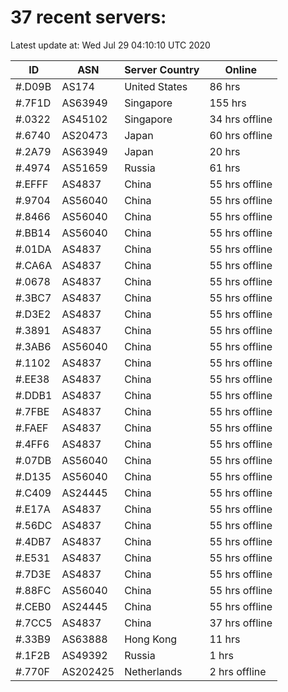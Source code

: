 # 37 recent servers:

Latest update at: Wed Jul 29 04:10:10 UTC 2020

| ID | ASN | Server Country | Online |
| -- | --- | -------------- | ------ |
| #.D09B | AS174 | United States | 86 hrs |
| #.7F1D | AS63949 | Singapore | 155 hrs |
| #.0322 | AS45102 | Singapore | 34 hrs offline |
| #.6740 | AS20473 | Japan | 60 hrs offline |
| #.2A79 | AS63949 | Japan | 20 hrs |
| #.4974 | AS51659 | Russia | 61 hrs |
| #.EFFF | AS4837 | China | 55 hrs offline |
| #.9704 | AS56040 | China | 55 hrs offline |
| #.8466 | AS56040 | China | 55 hrs offline |
| #.BB14 | AS56040 | China | 55 hrs offline |
| #.01DA | AS4837 | China | 55 hrs offline |
| #.CA6A | AS4837 | China | 55 hrs offline |
| #.0678 | AS4837 | China | 55 hrs offline |
| #.3BC7 | AS4837 | China | 55 hrs offline |
| #.D3E2 | AS4837 | China | 55 hrs offline |
| #.3891 | AS4837 | China | 55 hrs offline |
| #.3AB6 | AS56040 | China | 55 hrs offline |
| #.1102 | AS4837 | China | 55 hrs offline |
| #.EE38 | AS4837 | China | 55 hrs offline |
| #.DDB1 | AS4837 | China | 55 hrs offline |
| #.7FBE | AS4837 | China | 55 hrs offline |
| #.FAEF | AS4837 | China | 55 hrs offline |
| #.4FF6 | AS4837 | China | 55 hrs offline |
| #.07DB | AS56040 | China | 55 hrs offline |
| #.D135 | AS56040 | China | 55 hrs offline |
| #.C409 | AS24445 | China | 55 hrs offline |
| #.E17A | AS4837 | China | 55 hrs offline |
| #.56DC | AS4837 | China | 55 hrs offline |
| #.4DB7 | AS4837 | China | 55 hrs offline |
| #.E531 | AS4837 | China | 55 hrs offline |
| #.7D3E | AS4837 | China | 55 hrs offline |
| #.88FC | AS56040 | China | 55 hrs offline |
| #.CEB0 | AS24445 | China | 55 hrs offline |
| #.7CC5 | AS4837 | China | 37 hrs offline |
| #.33B9 | AS63888 | Hong Kong | 11 hrs |
| #.1F2B | AS49392 | Russia | 1 hrs |
| #.770F | AS202425 | Netherlands | 2 hrs offline |

